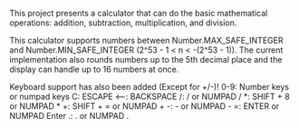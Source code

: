 This project presents a calculator that can do the basic mathematical operations: addition, subtraction, multiplication, and division.

This calculator supports numbers between Number.MAX_SAFE_INTEGER and Number.MIN_SAFE_INTEGER (2^53 - 1 < n < -(2^53 - 1)). The current implementation also rounds numbers up to the 5th decimal place and the display can handle up to 16 numbers at once.

Keyboard support has also been added (Except for +/-)!
    0-9: Number keys or numpad keys
    C: ESCAPE
    <--: BACKSPACE
    /: / or NUMPAD /
    *: SHIFT + 8 or NUMPAD *
    +: SHIFT + = or NUMPAD +
    -: - or NUMPAD -
    =: ENTER or NUMPAD Enter
    .: . or NUMPAD .

